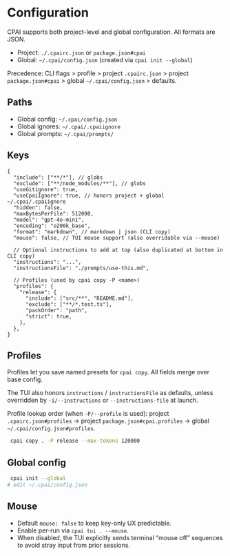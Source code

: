 # Configuration

CPAI supports both project-level and global configuration. All formats are JSON.

- Project: `./.cpairc.json` or `package.json#cpai`
- Global: `~/.cpai/config.json` (created via `cpai init --global`)

Precedence: CLI flags > profile > project `.cpairc.json` > project `package.json#cpai` > global `~/.cpai/config.json` > defaults.

## Paths

- Global config: `~/.cpai/config.json`
- Global ignores: `~/.cpai/.cpaiignore`
- Global prompts: `~/.cpai/prompts/`

## Keys

```jsonc
{
  "include": ["**/*"], // globs
  "exclude": ["**/node_modules/**"], // globs
  "useGitignore": true,
  "useCpaiIgnore": true, // honors project + global ~/.cpai/.cpaiignore
  "hidden": false,
  "maxBytesPerFile": 512000,
  "model": "gpt-4o-mini",
  "encoding": "o200k_base",
  "format": "markdown", // markdown | json (CLI copy)
  "mouse": false, // TUI mouse support (also overridable via --mouse)

  // Optional instructions to add at top (also duplicated at bottom in CLI copy)
  "instructions": "...",
  "instructionsFile": "./prompts/use-this.md",

  // Profiles (used by cpai copy -P <name>)
  "profiles": {
    "release": {
      "include": ["src/**", "README.md"],
      "exclude": ["**/*.test.ts"],
      "packOrder": "path",
      "strict": true,
    },
  },
}
```

## Profiles

Profiles let you save named presets for `cpai copy`. All fields merge over base config.

The TUI also honors `instructions` / `instructionsFile` as defaults, unless overridden by `-i/--instructions` or `--instructions-file` at launch.

Profile lookup order (when `-P/--profile` is used): project `.cpairc.json#profiles` → project `package.json#cpai.profiles` → global `~/.cpai/config.json#profiles`.

```bash
 cpai copy . -P release --max-tokens 120000
```

## Global config

```bash
 cpai init --global
# edit ~/.cpai/config.json
```

## Mouse

- Default `mouse: false` to keep key-only UX predictable.
- Enable per-run via `cpai tui . --mouse`.
- When disabled, the TUI explicitly sends terminal “mouse off” sequences to avoid stray input from prior sessions.
